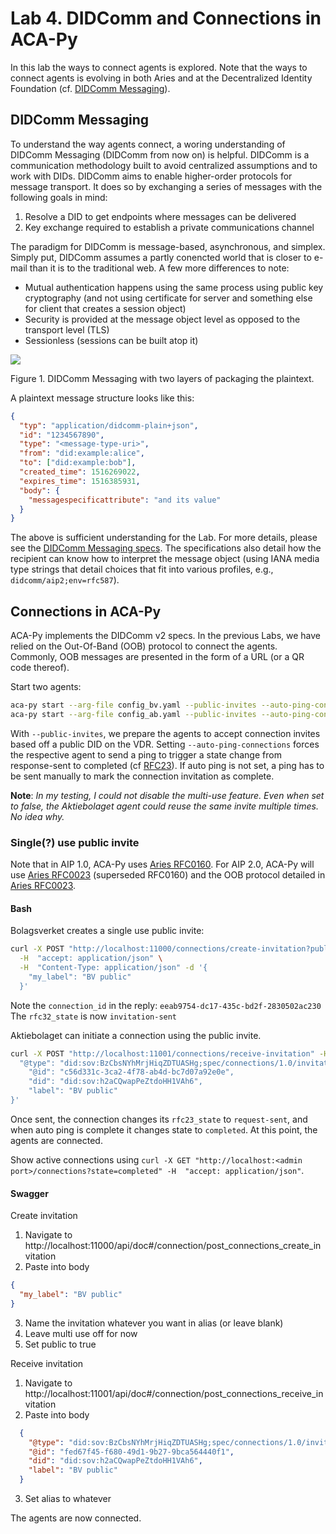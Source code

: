 # Lab 4. DIDComm and Connections in ACA-Py

In this lab the ways to connect agents is explored. Note that the ways to connect agents is evolving in both Aries and at the Decentralized Identity Foundation (cf. [DIDComm Messaging](https://identity.foundation/didcomm-messaging/spec/)).

## DIDComm Messaging

To understand the way agents connect, a woring understanding of DIDComm Messaging (DIDComm from now on) is helpful. DIDComm is a communication methodology built to avoid centralized assumptions and to work with DIDs. DIDComm aims to enable higher-order protocols for message transport. It does so by exchanging a series of messages with the following goals in mind:

1. Resolve a DID to get endpoints where messages can be delivered
2. Key exchange required to establish a private communications channel

The paradigm for DIDComm is message-based, asynchronous, and simplex. Simply put, DIDComm assumes a partly conencted world that is closer to e-mail than it is to the traditional web. A few more differences to note:

* Mutual authentication happens using the same process using public key cryptography (and not using certificate for server and something else for client that creates a session object)
* Security is provided at the message object level as opposed to the transport level (TLS)
* Sessionless (sessions can be built atop it)

<img src = 'https://identity.foundation/didcomm-messaging/collateral/didcomm-envelopes.png'>

Figure 1. DIDComm Messaging with two layers of packaging the plaintext.

A plaintext message structure looks like this:

```JSON
{
  "typ": "application/didcomm-plain+json",
  "id": "1234567890",
  "type": "<message-type-uri>",
  "from": "did:example:alice",
  "to": ["did:example:bob"],
  "created_time": 1516269022,
  "expires_time": 1516385931,
  "body": {
    "messagespecificattribute": "and its value"
  }
}
```

The above is sufficient understanding for the Lab. For more details, please see the [DIDComm Messaging specs](https://identity.foundation/didcomm-messaging/spec/). The specifications also detail how the recipient can know how to interpret the message object (using IANA media type strings that detail choices that fit into various profiles, e.g., `didcomm/aip2;env=rfc587`). 

## Connections in ACA-Py

ACA-Py implements the DIDComm v2 specs. In the previous Labs, we have relied on the Out-Of-Band (OOB) protocol to connect the agents. Commonly, OOB messages are presented in the form of a URL (or a QR code thereof).

Start two agents:

```bash
aca-py start --arg-file config_bv.yaml --public-invites --auto-ping-connections
aca-py start --arg-file config_ab.yaml --public-invites --auto-ping-connections
``` 

With `--public-invites`, we prepare the agents to accept connection invites based off a public DID on the VDR. Setting `--auto-ping-connections` forces the respective agent to send a ping to trigger a state change from response-sent to completed (cf [RFC23](https://github.com/hyperledger/aries-rfcs/tree/main/features/0023-did-exchange)). If auto ping is not set, a ping has to be sent manually to mark the connection invitation as complete.

**Note**: *In my testing, I could not disable the multi-use feature. Even when set to false, the Aktiebolaget agent could reuse the same invite multiple times. No idea why.*

### Single(?) use public invite 

Note that in AIP 1.0, ACA-Py uses [Aries RFC0160](https://github.com/hyperledger/aries-rfcs/blob/master/features/0160-connection-protocol/README.md). For AIP 2.0, ACA-Py will use [Aries RFC0023](https://github.com/hyperledger/aries-rfcs/tree/main/features/0023-did-exchange) (superseded RFC0160) and the OOB protocol detailed in [Aries RFC0023](https://github.com/hyperledger/aries-rfcs/blob/main/features/0434-outofband/README.md).

#### Bash
Bolagsverket creates a single use public invite:

```bash
curl -X POST "http://localhost:11000/connections/create-invitation?public=true" \
  -H  "accept: application/json" \
  -H  "Content-Type: application/json" -d '{
    "my_label": "BV public"
  }'
```

Note the `connection_id` in the reply: `eeab9754-dc17-435c-bd2f-2830502ac230`
The `rfc32_state` is now `invitation-sent`

Aktiebolaget can initiate a connection using the public invite.

```bash
curl -X POST "http://localhost:11001/connections/receive-invitation" -H  "accept: application/json" -H  "Content-Type: application/json" -d '{
  "@type": "did:sov:BzCbsNYhMrjHiqZDTUASHg;spec/connections/1.0/invitation",
    "@id": "c56d331c-3ca2-4f78-ab4d-bc7d07a92e0e",
    "did": "did:sov:h2aCQwapPeZtdoHH1VAh6",
    "label": "BV public"
}'
```

Once sent, the connection changes its `rfc23_state` to `request-sent`, and when auto ping is complete it changes state to `completed`. At this point, the agents are connected.

Show active connections using `curl -X GET "http://localhost:<admin port>/connections?state=completed" -H  "accept: application/json"`.

#### Swagger

Create invitation
1. Navigate to http://localhost:11000/api/doc#/connection/post_connections_create_invitation
2. Paste into body
```JSON
{
  "my_label": "BV public"
}
```
3. Name the invitation whatever you want in alias (or leave blank)
4. Leave multi use off for now
5. Set public to true

Receive invitation
1. Navigate to http://localhost:11001/api/doc#/connection/post_connections_receive_invitation
2. Paste into body
  ```JSON
    {
      "@type": "did:sov:BzCbsNYhMrjHiqZDTUASHg;spec/connections/1.0/invitation",
      "@id": "fed67f45-f680-49d1-9b27-9bca564440f1",
      "did": "did:sov:h2aCQwapPeZtdoHH1VAh6",
      "label": "BV public"
    }
  ```
3. Set alias to whatever

The agents are now connected.
